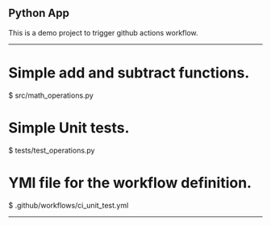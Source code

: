 ## Python App

This is a demo project to trigger github actions workflow.

---

# Simple add and subtract functions.
$ src/math_operations.py 

# Simple Unit tests.
$ tests/test_operations.py 

# YMl file for the workflow definition.
$ .github/workflows/ci_unit_test.yml 
    
---
